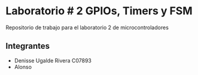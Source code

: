 # Laboratorio # 2 GPIOs, Timers y FSM

Repositorio de trabajo para el laboratorio 2 de microcontroladores 

## Integrantes 
- Denisse Ugalde Rivera C07893
- Alonso



